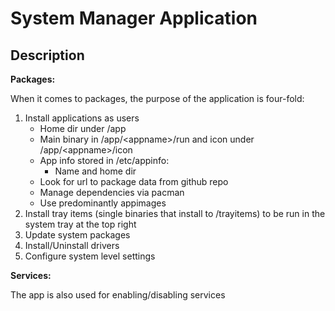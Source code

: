 # System Manager Application

## Description

__Packages:__

When it comes to packages, the purpose of the application is four-fold:
1. Install applications as users
    - Home dir under /app
    - Main binary in /app/\<appname\>/run and icon under /app/\<appname\>/icon
    - App info stored in /etc/appinfo:
        + Name and home dir
    - Look for url to package data from github repo
    - Manage dependencies via pacman
    - Use predominantly appimages
2. Install tray items (single binaries that install to /trayitems) to be run in the system tray at the top right
3. Update system packages
4. Install/Uninstall drivers
5. Configure system level settings

__Services:__

The app is also used for enabling/disabling services
